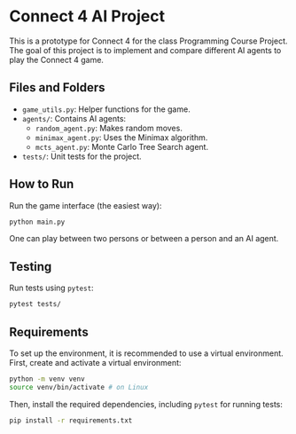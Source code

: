 # Connect 4 AI Project

This is a prototype for Connect 4 for the class Programming Course Project. The goal of this project is to implement and compare different AI agents to play the Connect 4 game.

## Files and Folders

- `game_utils.py`: Helper functions for the game.
- `agents/`: Contains AI agents:
  - `random_agent.py`: Makes random moves.
  - `minimax_agent.py`: Uses the Minimax algorithm.
  - `mcts_agent.py`: Monte Carlo Tree Search agent.
- `tests/`: Unit tests for the project.

## How to Run


 Run the game interface (the easiest way):
   ```bash
   python main.py
   ```
   One can play between two persons or between a person and an AI agent.


## Testing
 Run tests using `pytest`:
   ```bash
   pytest tests/
   ```
## Requirements

To set up the environment, it is recommended to use a virtual environment. First, create and activate a virtual environment:

```bash
python -m venv venv
source venv/bin/activate # on Linux
```

Then, install the required dependencies, including `pytest` for running tests:

```bash
pip install -r requirements.txt
```


